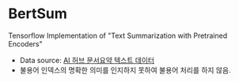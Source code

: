 # BertSum
Tensorflow Implementation of "Text Summarization with Pretrained Encoders"

- Data source: <a href="https://aihub.or.kr/aidata/8054" target="_blank"> AI 허브 문서요약 텍스트 데이터 </a>
- 불용어 인덱스의 명확한 의미를 인지하지 못하여 불용어 처리를 하지 않음.
